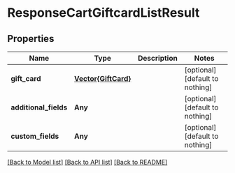 # ResponseCartGiftcardListResult


## Properties
Name | Type | Description | Notes
------------ | ------------- | ------------- | -------------
**gift_card** | [**Vector{GiftCard}**](GiftCard.md) |  | [optional] [default to nothing]
**additional_fields** | **Any** |  | [optional] [default to nothing]
**custom_fields** | **Any** |  | [optional] [default to nothing]


[[Back to Model list]](../README.md#models) [[Back to API list]](../README.md#api-endpoints) [[Back to README]](../README.md)



